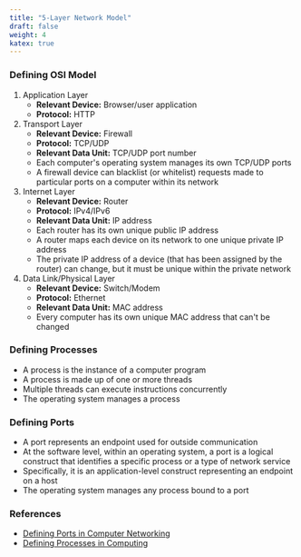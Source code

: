 ```yaml
---
title: "5-Layer Network Model"
draft: false
weight: 4
katex: true
---
```


### Defining OSI Model
1. Application Layer
    - **Relevant Device:** Browser/user application
    - **Protocol:** HTTP
2. Transport Layer
    - **Relevant Device:** Firewall
    - **Protocol:** TCP/UDP
    - **Relevant Data Unit:** TCP/UDP port number
    - Each computer's operating system manages its own TCP/UDP ports
    - A firewall device can blacklist (or whitelist) requests made to particular ports on a computer within its network
3. Internet Layer
    - **Relevant Device:** Router
    - **Protocol:** IPv4/IPv6
    - **Relevant Data Unit:** IP address
    - Each router has its own unique public IP address
    - A router maps each device on its network to one unique private IP address
    - The private IP address of a device (that has been assigned by the router) can change, but it must be unique within the private network
4. Data Link/Physical Layer
    - **Relevant Device:** Switch/Modem
    - **Protocol:** Ethernet
    - **Relevant Data Unit:** MAC address
    - Every computer has its own unique MAC address that can't be changed

### Defining Processes
- A process is the instance of a computer program
- A process is made up of one or more threads
- Multiple threads can execute instructions concurrently
- The operating system manages a process

### Defining Ports
- A port represents an endpoint used for outside communication
- At the software level, within an operating system, a port is a logical construct that identifies a specific process or a type of network service
- Specifically, it is an application-level construct representing an endpoint on a host
- The operating system manages any process bound to a port

### References
- [Defining Ports in Computer Networking](https://en.wikipedia.org/wiki/Port_(computer_networking))
- [Defining Processes in Computing](https://en.wikipedia.org/wiki/Process_(computing))
